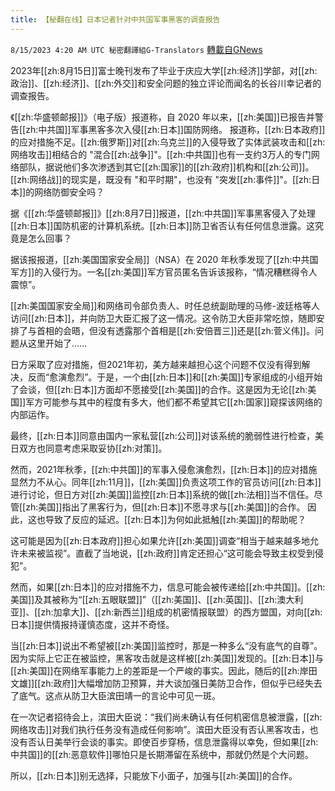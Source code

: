 ```yaml
---
title: 【秘翻在线】日本记者针对中共国军事黑客的调查报告
---
```

`8/15/2023 4:20 AM UTC 秘密翻譯組G-Translators` [轉載自GNews](https://gnews.org/articles/1553872)

2023年[[zh:8月15日]]富士晚刊发布了毕业于庆应大学[[zh:经济]]学部，对[[zh:政治]]、[[zh:经济]]、[[zh:外交]]和安全问题的独立评论而闻名的长谷川幸记者的调查报告。

《[[zh:华盛顿邮报]]》（电子版）报道称，自 2020 年以来，[[zh:美国]]已报告并警告[[zh:中共国]]军事黑客多次入侵[[zh:日本]]国防网络。 报道称，[[zh:日本政府]]的应对措施不足。[[zh:俄罗斯]]对[[zh:乌克兰]]的入侵导致了实体武装攻击和[[zh:网络攻击]]相结合的 "混合[[zh:战争]]"。[[zh:中共国]]也有一支约3万人的专门网络部队，据说他们多次渗透到其它[[zh:国家]]的[[zh:政府]]机构和[[zh:公司]]。[[zh:网络战]]的现实是，既没有 "和平时期"，也没有 "突发[[zh:事件]]"。[[zh:日本]]的网络防御安全吗？

据《[[zh:华盛顿邮报]]》[[zh:8月7日]]报道，[[zh:中共国]]军事黑客侵入了处理[[zh:日本]]国防机密的计算机系统。[[zh:日本]]防卫省否认有任何信息泄露。这究竟是怎么回事？

据该报报道，[[zh:美国国家安全局]]（NSA）在 2020 年秋季发现了[[zh:中共国军方]]的入侵行为。一名[[zh:美国]]军方官员匿名告诉该报称，“情况糟糕得令人震惊”。

[[zh:美国国家安全局]]和网络司令部负责人、时任总统副助理的马修\-波廷格等人访问[[zh:日本]]，并向防卫大臣汇报了这一情况。这令防卫大臣非常吃惊，随即安排了与首相的会晤，但没有透露那个首相是[[zh:安倍晋三]]还是[[zh:菅义伟]]。问题从这里开始了……

日方采取了应对措施，但2021年初，美方越来越担心这个问题不仅没有得到解决，反而“愈演愈烈”。于是，一个由[[zh:日本]]和[[zh:美国]]专家组成的小组开始了会谈，但[[zh:日本]]方面却不愿接受[[zh:美国]]的合作。这是因为无论[[zh:美国]]军方可能参与其中的程度有多大，他们都不希望其它[[zh:国家]]窥探该网络的内部运作。

最终，[[zh:日本]]同意由国内一家私营[[zh:公司]]对该系统的脆弱性进行检查，美日双方也同意考虑采取妥协[[zh:对策]]。

然而，2021年秋季，[[zh:中共国]]的军事入侵愈演愈烈，[[zh:日本]]的应对措施显然力不从心。同年[[zh:11月]]，[[zh:美国]]负责这项工作的官员访问[[zh:日本]]进行讨论，但日方对[[zh:美国]]监控[[zh:日本]]系统的做[[zh:法相]]当不信任。尽管[[zh:美国]]指出了黑客行为，但[[zh:日本]]不愿寻求与[[zh:美国]]的合作。 因此，这也导致了反应的延迟。[[zh:日本]]为何如此抵触[[zh:美国]]的帮助呢？

这可能是因为[[zh:日本政府]]担心如果允许[[zh:美国]]调查“相当于越来越多地允许未来被监视”。直截了当地说，[[zh:政府]]肯定还担心“这可能会导致主权受到侵犯”。

然而，如果[[zh:日本]]的应对措施不力，信息可能会被传递给[[zh:中共国]]。[[zh:美国]]及其被称为“[[zh:五眼联盟]]”（[[zh:美国]]、[[zh:英国]]、[[zh:澳大利亚]]、[[zh:加拿大]]、[[zh:新西兰]]组成的机密情报联盟）的西方盟国，对向[[zh:日本]]提供情报持谨慎态度，这并不奇怪。

当[[zh:日本]]说出不希望被[[zh:美国]]监控时，那是一种多么“没有底气的自尊”。因为实际上它正在被监控，黑客攻击就是这样被[[zh:美国]]发现的。[[zh:日本]]与[[zh:美国]]在网络军事能力上的差距是一个严峻的事实。因此，随后的[[zh:岸田文雄]][[zh:政府]]大幅增加防卫预算，并大谈加强日美防卫合作，但似乎已经失去了底气。这点从防卫大臣滨田靖一的言论中可见一斑。

在一次记者招待会上，滨田大臣说：“我们尚未确认有任何机密信息被泄露，[[zh:网络攻击]]对我们执行任务没有造成任何影响”。滨田大臣没有否认黑客攻击，也没有否认日美举行会谈的事实。即使百步穿杨，信息泄露得以幸免，但如果[[zh:中共国]]的[[zh:恶意软件]]哪怕只是长期滞留在系统中，那就仍然是个大问题。

所以，[[zh:日本]]别无选择，只能放下小面子，加强与[[zh:美国]]的合作。
